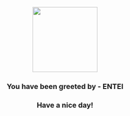 <p align="center">
            <img src="https://raw.githubusercontent.com/PokeAPI/sprites/master/sprites/pokemon/244.png" width="150" height="150">
          </p>
          <h3 align="center">You have been greeted by - <b>ENTEI</b></h3>
          <h3 align="center">Have a nice day!</h3>
